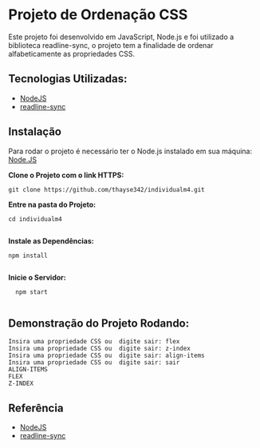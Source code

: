 
# Projeto de Ordenação CSS

Este projeto foi desenvolvido em JavaScript,  Node.js e foi utilizado a biblioteca readline-sync, o projeto tem a finalidade de ordenar alfabeticamente as propriedades CSS.

## Tecnologias Utilizadas:
- [NodeJS](https://nodejs.org/en) 
- [readline-sync ]( https://www.npmjs.com/package/readline-sync)  
 


## Instalação 

Para rodar o projeto é necessário ter o Node.js instalado em sua máquina: [Node.JS](https://nodejs.org/pt-br/download)

**Clone o Projeto com o link HTTPS:**
 ```
 git clone https://github.com/thayse342/individualm4.git 
 ```
**Entre na pasta do Projeto:**
```
cd individualm4
  
```
**Instale as Dependências:**

```
npm install
  
```

**Inicie o Servidor:**


```
  npm start
  
```


 
## Demonstração do Projeto Rodando:


```
Insira uma propriedade CSS ou  digite sair: flex
Insira uma propriedade CSS ou  digite sair: z-index
Insira uma propriedade CSS ou  digite sair: align-items
Insira uma propriedade CSS ou  digite sair: sair
ALIGN-ITEMS
FLEX
Z-INDEX

```

## Referência

 - [NodeJS](https://nodejs.org/en/docs)
 - [readline-sync](https://www.npmjs.com/package/readline-sync)


